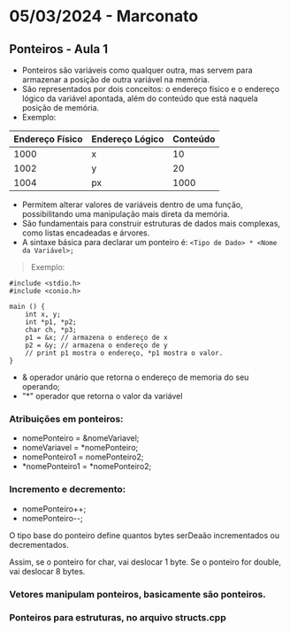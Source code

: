 # 05/03/2024 - Marconato

## Ponteiros - Aula 1

- Ponteiros são variáveis como qualquer outra, mas servem para armazenar a posição de outra variável na memória.
- São representados por dois conceitos: o endereço físico e o endereço lógico da variável apontada, além do conteúdo que está naquela posição de memória.
- Exemplo:

| Endereço Físico | Endereço Lógico | Conteúdo |
| --------------- | --------------- | -------- |
| 1000            | x               | 10       |
| 1002            | y               | 20       |
| 1004            | px              | 1000     |

- Permitem alterar valores de variáveis dentro de uma função, possibilitando uma manipulação mais direta da memória.
- São fundamentais para construir estruturas de dados mais complexas, como listas encadeadas e árvores.
- A sintaxe básica para declarar um ponteiro é: `<Tipo de Dado> * <Nome da Variável>;`

> Exemplo:

```
#include <stdio.h>
#include <conio.h>

main () {
    int x, y;
    int *p1, *p2;
    char ch, *p3;
    p1 = &x; // armazena o endereço de x
    p2 = &y; // armazena o endereço de y
    // print p1 mostra o endereço, *p1 mostra o valor.
}
```

- & operador unário que retorna o endereço de memoria do seu operando;
- "\*" operador que retorna o valor da variável

### Atribuições em ponteiros:

- nomePonteiro = &nomeVariavel;
- nomeVariavel = \*nomePonteiro;
- nomePonteiro1 = nomePonteiro2;
- *nomePonteiro1 = *nomePonteiro2;

### Incremento e decremento:

- nomePonteiro++;
- nomePonteiro--;

O tipo base do ponteiro define quantos bytes serDeaão incrementados ou decrementados.

Assim, se o ponteiro for char, vai deslocar 1 byte. Se o ponteiro for double, vai deslocar 8 bytes.

### Vetores manipulam ponteiros, basicamente são ponteiros.

### Ponteiros para estruturas, no arquivo structs.cpp
